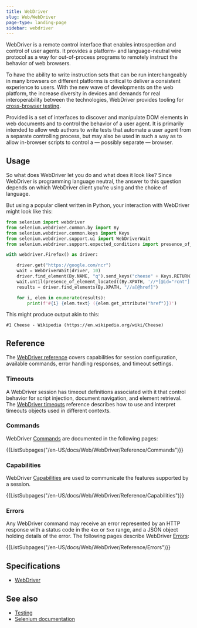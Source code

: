 ```yaml
---
title: WebDriver
slug: Web/WebDriver
page-type: landing-page
sidebar: webdriver
---
```


WebDriver is a remote control interface that enables introspection and control of user agents. It provides a platform- and language-neutral wire protocol as a way for out-of-process programs to remotely instruct the behavior of web browsers.

To have the ability to write instruction sets that can be run interchangeably in many browsers on different platforms is critical to deliver a consistent experience to users. With the new wave of developments on the web platform, the increase diversity in devices and demands for real interoperability between the technologies, WebDriver provides tooling for [cross-browser testing](/en-US/docs/Learn_web_development/Extensions/Testing/Introduction).

Provided is a set of interfaces to discover and manipulate DOM elements in web documents and to control the behavior of a user agent. It is primarily intended to allow web authors to write tests that automate a user agent from a separate controlling process, but may also be used in such a way as to allow in-browser scripts to control a — possibly separate — browser.

## Usage

So what does WebDriver let you do and what does it look like? Since WebDriver is programming language neutral, the answer to this question depends on which WebDriver client you're using and the choice of language.

But using a popular client written in Python, your interaction with WebDriver might look like this:

```python
from selenium import webdriver
from selenium.webdriver.common.by import By
from selenium.webdriver.common.keys import Keys
from selenium.webdriver.support.ui import WebDriverWait
from selenium.webdriver.support.expected_conditions import presence_of_element_located

with webdriver.Firefox() as driver:

    driver.get("https://google.com/ncr")
    wait = WebDriverWait(driver, 10)
    driver.find_element(By.NAME, "q").send_keys("cheese" + Keys.RETURN)
    wait.until(presence_of_element_located((By.XPATH, '//*[@id="rcnt"]')))
    results = driver.find_elements(By.XPATH, "//a[@href]")

    for i, elem in enumerate(results):
        print(f'#{i} {elem.text} ({elem.get_attribute("href")})')
```

This might produce output akin to this:

```plain
#1 Cheese - Wikipedia (https://en.wikipedia.org/wiki/Cheese)
```

## Reference

The [WebDriver reference](/en-US/docs/Web/WebDriver/Reference) covers capabilities for session configuration, available commands, error handling responses, and timeout settings.

### Timeouts

A WebDriver session has timeout definitions associated with it that control behavior for script injection, document navigation, and element retrieval.
The [WebDriver timeouts](/en-US/docs/Web/WebDriver/Reference/Timeouts) reference describes how to use and interpret timeouts objects used in different contexts.

### Commands

WebDriver [Commands](/en-US/docs/Web/WebDriver/Reference/Commands) are documented in the following pages:

{{ListSubpages("/en-US/docs/Web/WebDriver/Reference/Commands")}}

### Capabilities

WebDriver [Capabilities](/en-US/docs/Web/WebDriver/Reference/Capabilities) are used to communicate the features supported by a session.

{{ListSubpages("/en-US/docs/Web/WebDriver/Reference/Capabilities")}}

### Errors

Any WebDriver command may receive an error represented by an HTTP response with a status code in the `4xx` or `5xx` range, and a JSON object holding details of the error.
The following pages describe WebDriver [Errors](/en-US/docs/Web/WebDriver/Reference/Errors):

{{ListSubpages("/en-US/docs/Web/WebDriver/Reference/Errors")}}

## Specifications

- [WebDriver](https://w3c.github.io/webdriver/)

## See also

- [Testing](/en-US/docs/Learn_web_development/Extensions/Testing)
- [Selenium documentation](https://www.selenium.dev/documentation/)
